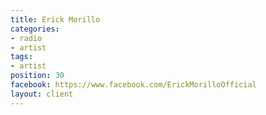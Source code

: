 ```yaml
---
title: Erick Morillo
categories:
- radio
- artist
tags:
- artist
position: 30
facebook: https://www.facebook.com/ErickMorilloOfficial
layout: client
---
```


